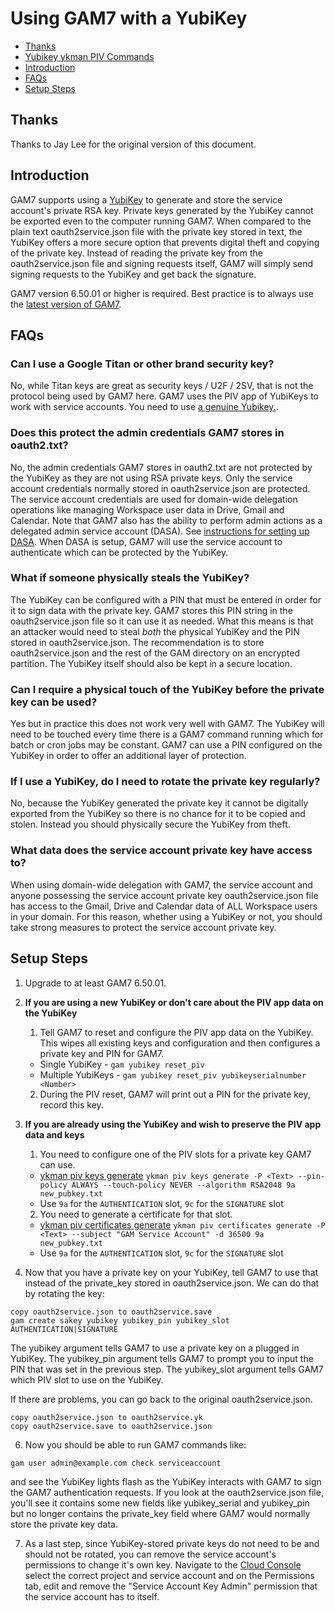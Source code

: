 # Using GAM7 with a YubiKey
- [Thanks](#thanks)
- [Yubikey ykman PIV Commands](https://docs.yubico.com/software/yubikey/tools/ykman/PIV_Commands.html)
- [Introduction](#introduction)
- [FAQs](#faqs)
- [Setup Steps](#setup-steps)

## Thanks

Thanks to Jay Lee for the original version of this document.

## Introduction
GAM7 supports using a [YubiKey](https://www.yubico.com/products/yubikey-5-overview/) to generate and store the service account's private RSA key. Private keys generated by the YubiKey cannot be exported even to the computer running GAM7. When compared to the plain text oauth2service.json file with the private key stored in text, the YubiKey offers a more secure option that prevents digital theft and copying of the private key. Instead of reading the private key from the oauth2service.json file and signing requests itself, GAM7 will simply send signing requests to the YubiKey and get back the signature.

GAM7 version 6.50.01 or higher is required. Best practice is to always use the [latest version of GAM7](https://github.com/taers232c/GAMADV-XTD3/wiki/How-to-Update-Advanced-GAM).

## FAQs
### Can I use a Google Titan or other brand security key?
No, while Titan keys are great as security keys / U2F / 2SV, that is not the protocol being used by GAM7 here. GAM7 uses the PIV app of YubiKeys to work with service accounts. You need to use [a genuine Yubikey.](https://yubico.com/genuine/).

### Does this protect the admin credentials GAM7 stores in oauth2.txt?
No, the admin credentials GAM7 stores in oauth2.txt are not protected by the YubiKey as they are not using RSA private keys. Only the service account credentials normally stored in oauth2service.json are protected. The service account credentials are used for domain-wide delegation operations like managing Workspace user data in Drive, Gmail and Calendar. Note that GAM7 also has the ability to perform admin actions as a delegated admin service account (DASA). See [instructions for setting up DASA](https://github.com/taers232c/GAMADV-XTD3/wiki/Using-GAMADV-XTD3-with-a-delegated-admin-service-account.md). When DASA is setup, GAM7 will use the service account to authenticate which can be protected by the YubiKey.

### What if someone physically steals the YubiKey?
The YubiKey can be configured with a PIN that must be entered in order for it to sign data with the private key. GAM7 stores this PIN string in the oauth2service.json file so it can use it as needed. What this means is that an attacker would need to steal *both* the physical YubiKey and the PIN stored in oauth2service.json. The recommendation is to store oauth2service.json and the rest of the GAM directory on an encrypted partition. The YubiKey itself should also be kept in a secure location.

### Can I require a physical touch of the YubiKey before the private key can be used?
Yes but in practice this does not work very well with GAM7. The YubiKey will need to be touched every time there is a GAM7 command running which for batch or cron jobs may be constant. GAM7 can use a PIN configured on the YubiKey in order to offer an additional layer of protection.

### If I use a YubiKey, do I need to rotate the private key regularly?
No, because the YubiKey generated the private key it cannot be digitally exported from the YubiKey so there is no chance for it to be copied and stolen. Instead you should physically secure the YubiKey from theft.

### What data does the service account private key have access to?
When using domain-wide delegation with GAM7, the service account and anyone possessing the service account private key oauth2service.json file has access to the Gmail, Drive and Calendar data of ALL Workspace users in your domain. For this reason, whether using a YubiKey or not, you should take strong measures to protect the service account private key.

## Setup Steps
1. Upgrade to at least GAM7 6.50.01.
2. **If you are using a new YubiKey or don't care about the PIV app data on the YubiKey**
    1. Tell GAM7 to reset and configure the PIV app data on the YubiKey. This wipes all existing keys and configuration and then configures a private key and PIN for GAM7.
      * Single YubiKey - `gam yubikey reset_piv`
      * Multiple YubiKeys - `gam yubikey reset_piv yubikeyserialnumber <Number>`
    2. During the PIV reset, GAM7 will print out a PIN for the private key, record this key.
4. **If you are already using the YubiKey and wish to preserve the PIV app data and keys**
    1. You need to configure one of the PIV slots for a private key GAM7 can use.
      * [ykman piv keys generate](https://docs.yubico.com/software/yubikey/tools/ykman/PIV_Commands.html#ykman-piv-keys-options-command-args)
        `ykman piv keys generate -P <Text> --pin-policy ALWAYS --touch-policy NEVER --algorithm RSA2048 9a new_pubkey.txt`
      * Use `9a` for the `AUTHENTICATION` slot, `9c` for the `SIGNATURE` slot
    2. You need to generate a certificate for that slot.
      * [ykman piv certificates generate](https://docs.yubico.com/software/yubikey/tools/ykman/PIV_Commands.html#ykman-piv-certificates-generate-options-slot-public-key)
        `ykman piv certificates generate -P <Text> --subject "GAM Service Account" -d 36500 9a new_pubkey.txt`
      * Use `9a` for the `AUTHENTICATION` slot, `9c` for the `SIGNATURE` slot

5. Now that you have a private key on your YubiKey, tell GAM7 to use that instead of the private_key stored in oauth2service.json. We can do that by rotating the key:
```
copy oauth2service.json to oauth2service.save
gam create sakey yubikey yubikey_pin yubikey_slot AUTHENTICATION|SIGNATURE
```
The yubikey argument tells GAM7 to use a private key on a plugged in YubiKey. The yubikey_pin argument tells GAM7 to prompt you to input the PIN that was set in the previous step. The yubikey_slot argument tells GAM7 which PIV slot to use on the YubiKey.

If there are problems, you can go back to the original oauth2service.json.
```
copy oauth2service.json to oauth2service.yk
copy oauth2service.save to oauth2service.json
```

6. Now you should be able to run GAM7 commands like:
```
gam user admin@example.com check serviceaccount
```
and see the YubiKey lights flash as the YubiKey interacts with GAM7 to sign the GAM7 authentication requests. If you look at the oauth2service.json file, you'll see it contains some new fields like yubikey_serial and yubikey_pin but no longer contains the private_key field where GAM7 would normally store the private key data.

7. As a last step, since YubiKey-stored private keys do not need to be and should not be rotated, you can remove the service account's permissions to change it's own key. Navigate to the [Cloud Console](https://console.cloud.google.com/iam-admin/serviceaccounts) select the correct project and service account and on the Permissions tab, edit and remove the "Service Account Key Admin" permission that the service account has to itself.